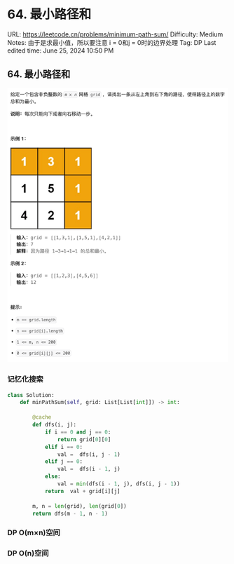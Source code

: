 # 64. 最小路径和

URL: https://leetcode.cn/problems/minimum-path-sum/
Difficulty: Medium
Notes: 由于是求最小值，所以要注意 i = 0和j = 0时的边界处理
Tag: DP
Last edited time: June 25, 2024 10:50 PM

## 64. 最小路径和

![Untitled](image/64%20%E6%9C%80%E5%B0%8F%E8%B7%AF%E5%BE%84%E5%92%8C/Untitled.png)

### 记忆化搜索

```python
class Solution:
    def minPathSum(self, grid: List[List[int]]) -> int:

        @cache
        def dfs(i, j):
            if i == 0 and j == 0:
                return grid[0][0]
            elif i == 0:
                val =  dfs(i, j - 1)
            elif j == 0:
                val =  dfs(i - 1, j) 
            else:
                val = min(dfs(i - 1, j), dfs(i, j - 1))
            return  val + grid[i][j]

        m, n = len(grid), len(grid[0])
        return dfs(m - 1, n - 1)

```

### DP O(m×n)空间

### DP O(n)空间